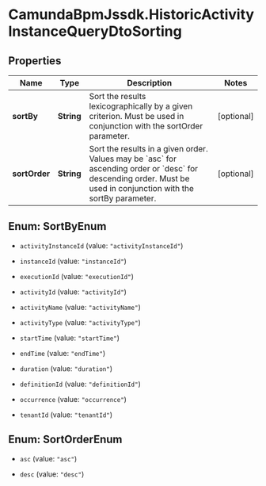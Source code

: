 # CamundaBpmJssdk.HistoricActivityInstanceQueryDtoSorting

## Properties

Name | Type | Description | Notes
------------ | ------------- | ------------- | -------------
**sortBy** | **String** | Sort the results lexicographically by a given criterion. Must be used in conjunction with the sortOrder parameter. | [optional] 
**sortOrder** | **String** | Sort the results in a given order. Values may be &#x60;asc&#x60; for ascending order or &#x60;desc&#x60; for descending order. Must be used in conjunction with the sortBy parameter. | [optional] 



## Enum: SortByEnum


* `activityInstanceId` (value: `"activityInstanceId"`)

* `instanceId` (value: `"instanceId"`)

* `executionId` (value: `"executionId"`)

* `activityId` (value: `"activityId"`)

* `activityName` (value: `"activityName"`)

* `activityType` (value: `"activityType"`)

* `startTime` (value: `"startTime"`)

* `endTime` (value: `"endTime"`)

* `duration` (value: `"duration"`)

* `definitionId` (value: `"definitionId"`)

* `occurrence` (value: `"occurrence"`)

* `tenantId` (value: `"tenantId"`)





## Enum: SortOrderEnum


* `asc` (value: `"asc"`)

* `desc` (value: `"desc"`)




